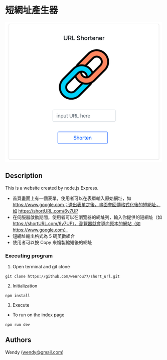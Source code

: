 # 短網址產生器
![Index page of Short URL Generator](./public/image/screenshot.png)

## Description

This is a website created by node.js Express. 
- 首頁畫面上有一個表單，使用者可以在表單輸入原始網址，如 https://www.google.com；送出表單之後，畫面會回傳格式化後的短網址，如 https://shortURL.com/6y7UP
- 在伺服器啟動期間，使用者可以在瀏覽器的網址列，輸入你提供的短網址（如 https://shortURL.com/6y7UP），瀏覽器就會導向原本的網站（如 https://www.google.com）
- 短網址輸出格式為 5 碼英數組合
- 使用者可以按 Copy 來複製縮短後的網址

### Executing program

1. Open terminal and git clone
```
git clone https://github.com/wenrou77/short_url.git
```

2. Initialization
```
npm install 
```

3. Execute
- To run on the index page
```
npm run dev
```

## Authors

Wendy (wendy@gmail.com)
